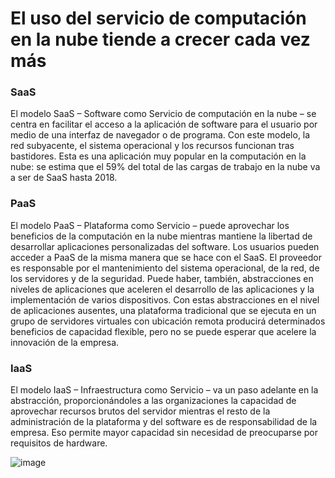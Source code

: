 # El uso del servicio de computación en la nube tiende a crecer cada vez más
 
### SaaS

El modelo SaaS – Software como Servicio de computación en la nube – se centra en facilitar el acceso a la aplicación de software para el usuario por medio de una interfaz de navegador o de programa. Con este modelo, la red subyacente, el sistema operacional y los recursos funcionan tras bastidores. Esta es una aplicación muy popular en la computación en la nube: se estima que el 59% del total de las cargas de trabajo en la nube va a ser de SaaS hasta 2018.
 
### PaaS

El modelo PaaS – Plataforma como Servicio – puede aprovechar los beneficios de la computación en la nube mientras mantiene la libertad de desarrollar aplicaciones personalizadas del software. Los usuarios pueden acceder a PaaS de la misma manera que se hace con el SaaS. El proveedor es responsable por el mantenimiento del sistema operacional, de la red, de los servidores y de la seguridad. Puede haber, también, abstracciones en niveles de aplicaciones que aceleren el desarrollo de las aplicaciones y la implementación de varios dispositivos. Con estas abstracciones en el nivel de aplicaciones ausentes, una plataforma tradicional que se ejecuta en un grupo de servidores virtuales con ubicación remota producirá determinados beneficios de capacidad flexible, pero no se puede esperar que acelere la innovación de la empresa.

### IaaS

El modelo IaaS – Infraestructura como Servicio – va un paso adelante en la abstracción, proporcionándoles a las organizaciones la capacidad de aprovechar recursos brutos del servidor mientras el resto de la administración de la plataforma y del software es de responsabilidad de la empresa. Eso permite mayor capacidad sin necesidad de preocuparse por requisitos de hardware.

![image](/img/55.jpg)